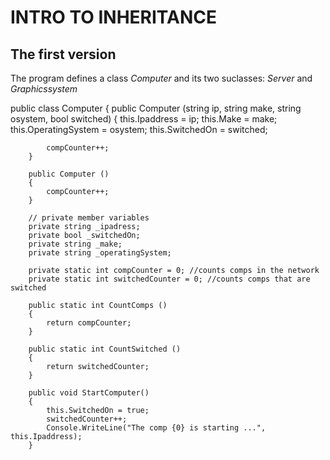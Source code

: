 # INTRO TO INHERITANCE
## The first version

The program defines a class *Computer* and its two suclasses: *Server* and *Graphicssystem*

public class Computer
	{
		public Computer (string ip, string make, string osystem, bool switched)
		{
			this.Ipaddress = ip;
			this.Make = make;
			this.OperatingSystem = osystem;
			this.SwitchedOn = switched;

			compCounter++;
		}

		public Computer ()
		{
			compCounter++;
		}

		// private member variables
		private string _ipadress;
		private bool _switchedOn;
		private string _make;
		private string _operatingSystem;

		private static int compCounter = 0; //counts comps in the network
		private static int switchedCounter = 0; //counts comps that are switched

		public static int CountComps ()
		{
			return compCounter;
		}

		public static int CountSwitched ()
		{
			return switchedCounter;
		}

		public void StartComputer() 
		{
			this.SwitchedOn = true; 
			switchedCounter++;
			Console.WriteLine("The comp {0} is starting ...", this.Ipaddress);
		}
````
